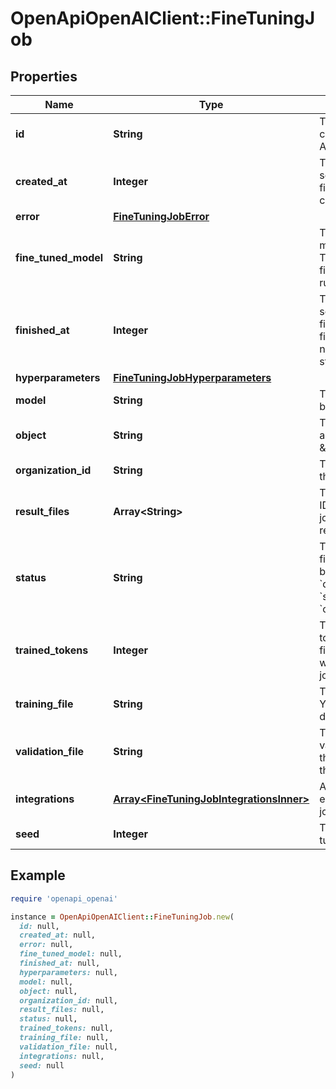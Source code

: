 # OpenApiOpenAIClient::FineTuningJob

## Properties

| Name | Type | Description | Notes |
| ---- | ---- | ----------- | ----- |
| **id** | **String** | The object identifier, which can be referenced in the API endpoints. |  |
| **created_at** | **Integer** | The Unix timestamp (in seconds) for when the fine-tuning job was created. |  |
| **error** | [**FineTuningJobError**](FineTuningJobError.md) |  |  |
| **fine_tuned_model** | **String** | The name of the fine-tuned model that is being created. The value will be null if the fine-tuning job is still running. |  |
| **finished_at** | **Integer** | The Unix timestamp (in seconds) for when the fine-tuning job was finished. The value will be null if the fine-tuning job is still running. |  |
| **hyperparameters** | [**FineTuningJobHyperparameters**](FineTuningJobHyperparameters.md) |  |  |
| **model** | **String** | The base model that is being fine-tuned. |  |
| **object** | **String** | The object type, which is always \&quot;fine_tuning.job\&quot;. |  |
| **organization_id** | **String** | The organization that owns the fine-tuning job. |  |
| **result_files** | **Array&lt;String&gt;** | The compiled results file ID(s) for the fine-tuning job. You can retrieve the results with the [Files API](/docs/api-reference/files/retrieve-contents). |  |
| **status** | **String** | The current status of the fine-tuning job, which can be either &#x60;validating_files&#x60;, &#x60;queued&#x60;, &#x60;running&#x60;, &#x60;succeeded&#x60;, &#x60;failed&#x60;, or &#x60;cancelled&#x60;. |  |
| **trained_tokens** | **Integer** | The total number of billable tokens processed by this fine-tuning job. The value will be null if the fine-tuning job is still running. |  |
| **training_file** | **String** | The file ID used for training. You can retrieve the training data with the [Files API](/docs/api-reference/files/retrieve-contents). |  |
| **validation_file** | **String** | The file ID used for validation. You can retrieve the validation results with the [Files API](/docs/api-reference/files/retrieve-contents). |  |
| **integrations** | [**Array&lt;FineTuningJobIntegrationsInner&gt;**](FineTuningJobIntegrationsInner.md) | A list of integrations to enable for this fine-tuning job. | [optional] |
| **seed** | **Integer** | The seed used for the fine-tuning job. |  |

## Example

```ruby
require 'openapi_openai'

instance = OpenApiOpenAIClient::FineTuningJob.new(
  id: null,
  created_at: null,
  error: null,
  fine_tuned_model: null,
  finished_at: null,
  hyperparameters: null,
  model: null,
  object: null,
  organization_id: null,
  result_files: null,
  status: null,
  trained_tokens: null,
  training_file: null,
  validation_file: null,
  integrations: null,
  seed: null
)
```

